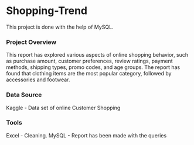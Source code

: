 # Shopping-Trend
This project is done with the help of MySQL.  

### Project Overview
 
This report has explored various aspects of online shopping behavior, such as purchase amount, customer preferences, 
               review ratings, payment methods, shipping types, promo codes, and age groups. 
               The report has found that clothing items are the most popular category, followed by accessories and footwear. 

### Data Source

Kaggle - Data set of online Customer Shopping


### Tools

Excel - Cleaning.
MySQL - Report has been made with the queries
